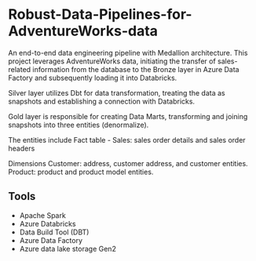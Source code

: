 # Robust-Data-Pipelines-for-AdventureWorks-data
An end-to-end data engineering pipeline with Medallion architecture. 
This project leverages AdventureWorks data, initiating the transfer of sales-related information from the database to the Bronze layer in Azure Data Factory and subsequently loading it into Databricks.

Silver layer 
utilizes Dbt for data transformation, treating the data as snapshots and establishing a connection with Databricks. 

Gold layer 
is responsible for creating Data Marts, transforming and joining snapshots into three entities (denormalize).

The entities include
Fact table - Sales: sales order details and sales order headers

Dimensions
Customer: address, customer address, and customer entities.
Product: product and product model entities.

## Tools
- Apache Spark
- Azure Databricks
- Data Build Tool (DBT)
- Azure Data Factory
- Azure data lake storage Gen2
